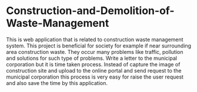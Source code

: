 # Construction-and-Demolition-of-Waste-Management
This is web application that is related to construction waste management system. This project is beneficial for society for example if near surrounding area construction waste. They occur many problems like traffic, pollution and solutions for such type of problems. Write a letter to the municipal corporation but it is time taken process. Instead of capture the image of construction site and upload to the online portal and send request to the municipal corporation this process is very easy for raise the user request and also save the time by this application.
